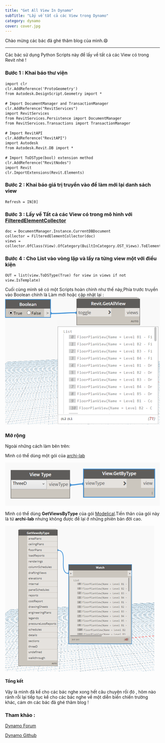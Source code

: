 ```yaml
---
title: "Get All View In Dynamo"
subTitle: "Lấy về tất cả các View trong Dynamo"
category: dynamo
cover: cover.jpg
---
```


Chào mừng các bác đã ghé thăm blog của mình.😄

---

Các bác sử dụng Python Scripts này để lấy về tất cả các View có trong Revit nhé ! 

### Bước 1 : Khai báo thư viện
```
import clr
clr.AddReference('ProtoGeometry')
from Autodesk.DesignScript.Geometry import *

# Import DocumentManager and TransactionManager
clr.AddReference("RevitServices")
import RevitServices
from RevitServices.Persistence import DocumentManager
from RevitServices.Transactions import TransactionManager

# Import RevitAPI
clr.AddReference("RevitAPI")
import Autodesk
from Autodesk.Revit.DB import *

# Import ToDSType(bool) extension method
clr.AddReference("RevitNodes")
import Revit
clr.ImportExtensions(Revit.Elements)
```
### Bước 2 : Khai báo giá trị truyền vào để làm mới lại danh sách view
```
Refresh = IN[0]
```
### Bước 3 : Lấy về Tất cả các View có trong mô hình với [FilteredElementCollector](https://www.revitapidocs.com/2015/263cf06b-98be-6f91-c4da-fb47d01688f3.htm)
```
doc = DocumentManager.Instance.CurrentDBDocument
collector = FilteredElementCollector(doc)
views = collector.OfClass(View).OfCategory(BuiltInCategory.OST_Views).ToElements()
```
### Bước 4 : Cho List vào vòng lặp và lấy ra từng view một với điều kiện

```
OUT = list(view.ToDSType(True) for view in views if not view.IsTemplate)
```
Cuối cùng mình sẽ có một Scripts hoàn chỉnh như thế này,Phía trước truyền vào Boolean chính là Làm mới hoặc cập nhật lại :
![](https://github.com/chuong9x/DataBlog/blob/master/GetAllViewInDynamo/GetAllView.png?raw=true)

### Mở rộng

Ngoài những cách làm bên trên: 

Mình có thể dùng một gói của [archi-lab](https://archi-lab.net/)

![](https://github.com/chuong9x/DataBlog/blob/master/GetAllViewInDynamo/906df8d59dddc2e7ff75b6f0c88e70ba47cb5312.png?raw=true)

Mình có thể dùng **GetViewsByType** của gói [Modelical](https://www.modelical.com/en/modelical-package-for-dynamo/).Tiền thân của gói này là từ **archi-lab** nhưng không được để lại ở những phiên bản đời cao.

![](https://github.com/chuong9x/DataBlog/blob/master/GetAllViewInDynamo/GetAllVieByType.png?raw=true)


#### Tổng kết
Vậy là mình đã kể cho các bác nghe xong hết câu chuyện rồi đó , hôm nào rảnh rỗi lại tiếp tục kể cho các bác nghe về một diễn biến chiến trường khác, cám ơn các bác đã ghé thăm blog !

### Tham khảo :

[Dynamo Forum](https://forum.dynamobim.com/t/get-all-views-node/4494/5)

[Dynamo Github](https://primer.dynamobim.org/10_Custom-Nodes/10-6_Python-Templates.html)
